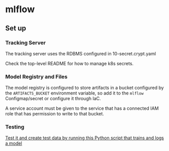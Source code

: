 # mlflow

## Set up

### Tracking Server

The tracking server uses the RDBMS configured in 10-secret.crypt.yaml

Check the top-level README for how to manage k8s secrets.

### Model Registry and Files

The model registry is configured to store artifacts in a bucket configured by the `ARTIFACTS_BUCKET` environment
variable, so add it to the `mlflow` Configmap/secret or configure it through IaC.

A service account must be given to the service that has a connected IAM role that has permission to write to that
bucket.

### Testing

[Test it and create test data by running this Python script that trains and logs a model](https://gist.github.com/ayqazi/beb5cea5dafc768a4522797105c9f72f)
